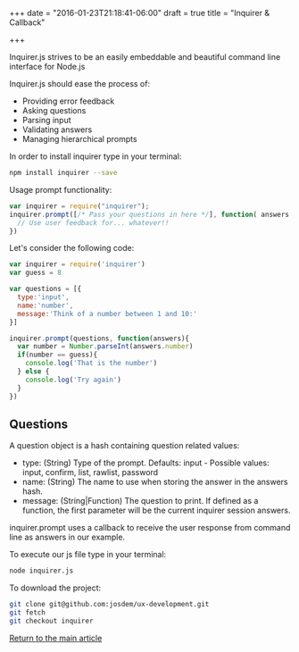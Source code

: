 +++
date = "2016-01-23T21:18:41-06:00"
draft = true
title = "Inquirer & Callback"

+++

Inquirer.js strives to be an easily embeddable and beautiful command line interface for Node.js

Inquirer.js should ease the process of:

* Providing error feedback
* Asking questions
* Parsing input
* Validating answers
* Managing hierarchical prompts

In order to install inquirer type in your terminal:

```bash
npm install inquirer --save
```

Usage prompt functionality:

```javascript
var inquirer = require("inquirer");
inquirer.prompt([/* Pass your questions in here */], function( answers ) {
  // Use user feedback for... whatever!!
})
```

Let's consider the following code:

```javascript
var inquirer = require('inquirer')
var guess = 8

var questions = [{
  type:'input',
  name:'number',
  message:'Think of a number between 1 and 10:'
}]

inquirer.prompt(questions, function(answers){
  var number = Number.parseInt(answers.number)
  if(number == guess){
    console.log('That is the number')
  } else {
    console.log('Try again')
  }
})
```

## Questions

A question object is a hash containing question related values:

* type: (String) Type of the prompt. Defaults: input - Possible values: input, confirm, list, rawlist, password
* name: (String) The name to use when storing the answer in the answers hash.
* message: (String|Function) The question to print. If defined as a function, the first parameter will be the current inquirer session answers.

inquirer.prompt uses a callback to receive the user response from command line as answers in our example.

To execute our js file type in your terminal:

```bash
node inquirer.js
```

To download the project:

```bash
git clone git@github.com:josdem/ux-development.git
git fetch
git checkout inquirer
```

[Return to the main article](/techtalk/ux_development)
